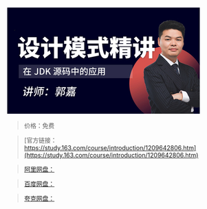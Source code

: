 
![img](../../../assets/study163/free/1e185c5b8a2a4106bd69464177cb3c1e.jpg)

> 价格：免费

> [官方链接：https://study.163.com/course/introduction/1209642806.htm](https://study.163.com/course/introduction/1209642806.htm)

> [阿里网盘：]()

> [百度网盘：]()

> [夸克网盘：]()
